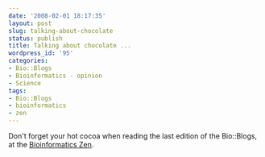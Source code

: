 ```yaml
---
date: '2008-02-01 18:17:35'
layout: post
slug: talking-about-chocolate
status: publish
title: Talking about chocolate ...
wordpress_id: '95'
categories:
- Bio::Blogs
- Bioinformatics - opinion
- Science
tags:
- Bio::Blogs
- bioinformatics
- zen
---
```


Don't forget your hot cocoa when reading the last edition of the Bio::Blogs, at the [Bioinformatics Zen](http://www.bioinformaticszen.com/2008/02/february-2008-edition-of-bioblogs/).

